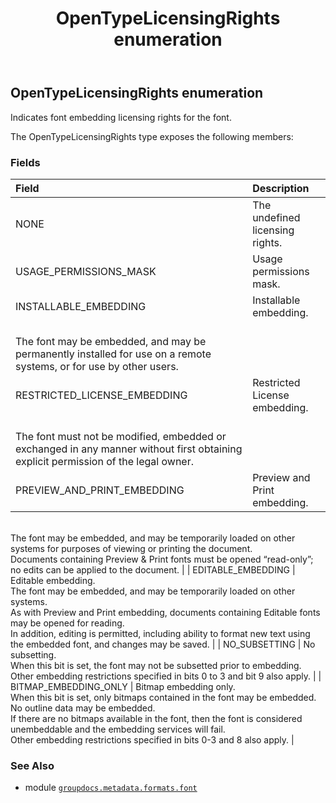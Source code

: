 ﻿---
title: OpenTypeLicensingRights enumeration
second_title: GroupDocs.Metadata for Python via .NET API References
description: 
type: docs
url: /python-net/groupdocs.metadata.formats.font/opentypelicensingrights/
is_root: false
weight: 120
---

## OpenTypeLicensingRights enumeration

Indicates font embedding licensing rights for the font.



The OpenTypeLicensingRights type exposes the following members:

### Fields
| Field | Description |
| :- | :- |
| NONE | The undefined licensing rights. |
| USAGE_PERMISSIONS_MASK | Usage permissions mask. |
| INSTALLABLE_EMBEDDING | Installable embedding.<br/>The font may be embedded, and may be permanently installed for use on a remote systems, or for use by other users. |
| RESTRICTED_LICENSE_EMBEDDING | Restricted License embedding.<br/>The font must not be modified, embedded or exchanged in any manner without first obtaining explicit permission of the legal owner. |
| PREVIEW_AND_PRINT_EMBEDDING | Preview and Print embedding.<br/>The font may be embedded, and may be temporarily loaded on other systems for purposes of viewing or printing the document.<br/>Documents containing Preview & Print fonts must be opened “read-only”; no edits can be applied to the document. |
| EDITABLE_EMBEDDING | Editable embedding.<br/>The font may be embedded, and may be temporarily loaded on other systems. <br/>As with Preview and Print embedding, documents containing Editable fonts may be opened for reading.<br/>In addition, editing is permitted, including ability to format new text using the embedded font, and changes may be saved. |
| NO_SUBSETTING | No subsetting.<br/>When this bit is set, the font may not be subsetted prior to embedding. Other embedding restrictions specified in bits 0 to 3 and bit 9 also apply. |
| BITMAP_EMBEDDING_ONLY | Bitmap embedding only.<br/>When this bit is set, only bitmaps contained in the font may be embedded. No outline data may be embedded. <br/>If there are no bitmaps available in the font, then the font is considered unembeddable and the embedding services will fail. <br/>Other embedding restrictions specified in bits 0-3 and 8 also apply. |



### See Also
* module [`groupdocs.metadata.formats.font`](..)
